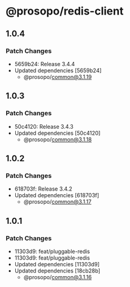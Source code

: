 # @prosopo/redis-client

## 1.0.4
### Patch Changes

- 5659b24: Release 3.4.4
- Updated dependencies [5659b24]
  - @prosopo/common@3.1.19

## 1.0.3
### Patch Changes

- 50c4120: Release 3.4.3
- Updated dependencies [50c4120]
  - @prosopo/common@3.1.18

## 1.0.2
### Patch Changes

- 618703f: Release 3.4.2
- Updated dependencies [618703f]
  - @prosopo/common@3.1.17

## 1.0.1
### Patch Changes

- 11303d9: feat/pluggable-redis
- 11303d9: feat/pluggable-redis
- Updated dependencies [11303d9]
- Updated dependencies [18cb28b]
  - @prosopo/common@3.1.16
